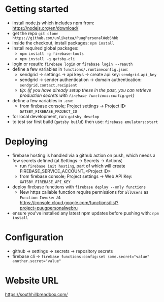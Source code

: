 # Getting started
- install node.js which includes npm from: https://nodejs.org/en/download/
- get the repo `git clone https://github.com/unliketea/PuugPersonalWebShbb` 
- inside the checkout, install packages: `npm install`
- install required global packages: 
    - `npm install -g firebase-tools`
    - `npm install -g gatsby-cli`
- login or reauth: `firebase login` or `firebase login --reauth`
- define a few variables in `functions/.runtimeconfig.json`:
    - sendgrid -> settings -> api keys -> create api key: `sendgrid.api_key` 
    - sendgrid -> sender authentication -> domain authentication: `sendgrid.contact.recipient`
    - *tip: (if you have already setup these in the past, you can retrieve production secrets with `firebase functions:config:get`)*
- define a few variables in `.env`: 
    - from firebase console; Project settings -> Project ID: `GATSBY_FIREBASE_PROJECT_ID`
- for local development, run: `gatsby develop`
- to test ssr first build (`gatsby build`) then use: `firebase emulators:start`

# Deploying
- firebase hosting is handled via a github action on push, which needs a few secrets defined (at Settings -> Secrets -> Actions)
    - run `firebase init hosting`, part of which will create FIREBASE_SERVICE_ACCOUNT_&lt;Project ID&gt;
    - from firebase console; Project settings -> Web API Key: `GATSBY_FIREBASE_API_KEY`
- deploy firebase functions with `firebase deploy --only functions`
    - New https callable function require permissions for `allUsers` as `Function Invoker` at: https://console.cloud.google.com/functions/list?project=puugpersonalwebru
- ensure you've installed any latest npm updates before pushing with: `npm install`

# Configuration
- github -> settings -> secrets -> repository secrets
- firebase cli -> `firebase functions:config:set some.secret="value" another.secret="value"`

# Website URL
https://southhillbreadbox.com/